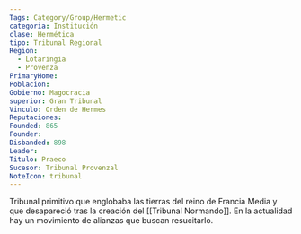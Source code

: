 ```yaml
---
Tags: Category/Group/Hermetic
categoria: Institución
clase: Hermética 
tipo: Tribunal Regional
Region: 
  - Lotaringia
  - Provenza 
PrimaryHome: 
Poblacion: 
Gobierno: Magocracia
superior: Gran Tribunal
Vinculo: Orden de Hermes 
Reputaciones: 
Founded: 865 
Founder: 
Disbanded: 898
Leader: 
Titulo: Praeco
Sucesor: Tribunal Provenzal
NoteIcon: tribunal
---
```


Tribunal primitivo que englobaba las tierras del reino de Francia Media y que desapareció tras la creación del [[Tribunal Normando]]. En la actualidad hay un movimiento de alianzas que buscan resucitarlo. 